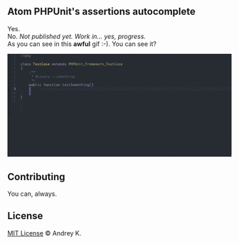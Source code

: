 ## Atom PHPUnit's assertions autocomplete
Yes. <br />
No. *Not published yet. Work in... yes, progress.* <br />
As you can see in this **awful** gif :-). You can see it?

![autocomplete-PHPUnit](./autocomplete-PHPUnit.gif)

## Contributing
You can, always.

## License
[MIT License](http://andreyknupp.mit-license.org/) © Andrey K.

